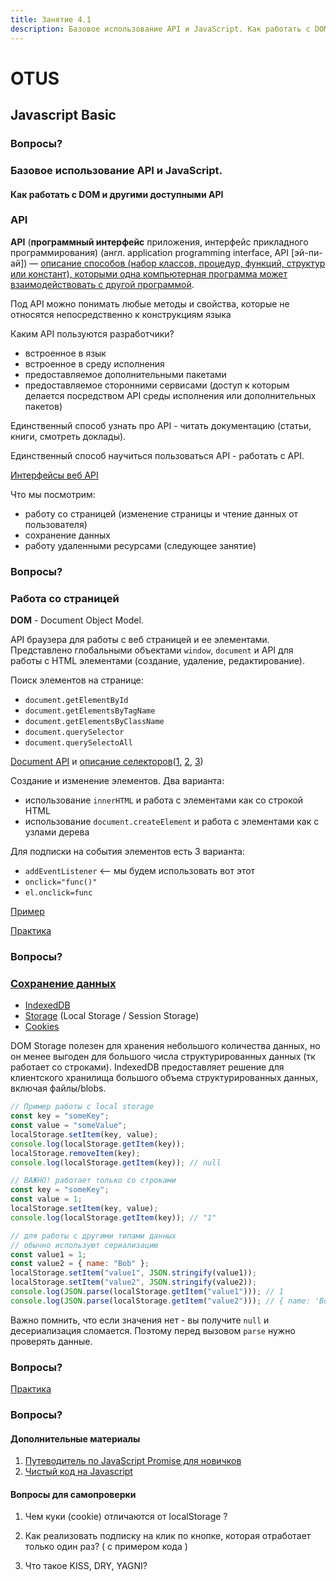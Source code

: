 ```yaml
---
title: Занятие 4.1
description: Базовое использование API и JavaScript. Как работать с DOM и другими доступными API
---
```


# OTUS

## Javascript Basic

<!--v-->

### Вопросы?

<!--s-->

### Базовое использование API и JavaScript.

#### Как работать с DOM и другими доступными API

<!-- s -->

### API

<!-- v -->

**API** (**программный интерфейс** приложения, интерфейс прикладного программирования) (англ. application programming interface, API [эй-пи-ай]) — [описание способов (набор классов, процедур, функций, структур или констант), которыми одна компьютерная программа может взаимодействовать с другой программой](https://ru.wikipedia.org/wiki/API).

<!-- v -->

Под API можно понимать любые методы и свойства, которые не относятся непосредственно к конструкциям языка

<!-- v -->

Каким API пользуются разработчики?

- встроенное в язык
- встроенное в среду исполнения
- предоставляемое дополнительными пакетами
- предоставляемое сторонними сервисами (доступ к которым делается посредством API среды исполнения или дополнительных пакетов)

<!-- v -->

Единственный способ узнать про API - читать документацию (статьи, книги, смотреть доклады).

Единственный способ научиться пользоваться API - работать с API.

<!-- v -->

[Интерфейсы веб API](https://developer.mozilla.org/ru/docs/Web/API)

<!-- v -->

Что мы посмотрим:

- работу со страницей (изменение страницы и чтение данных от пользователя)
- сохранение данных
- работу удаленными ресурсами (следующее занятие)

<!-- v -->

### Вопросы?

<!-- s -->

### Работа со страницей

<!-- v -->

**DOM** - Document Object Model.

API браузера для работы с веб страницей и ее элементами. Представлено глобальными объектами `window`, `document` и API для работы с HTML элементами (создание, удаление, редактирование).

<!-- v -->

Поиск элементов на странице:

- `document.getElementById`
- `document.getElementsByTagName`
- `document.getElementsByClassName`
- `document.querySelector`
- `document.querySelectoAll`

[Document API](https://developer.mozilla.org/ru/docs/Web/API/Document) и [описание селекторов](http://htmlbook.ru/css/selector)([1](http://sauron.org.ua/post/1254), [2](https://migo.com.ua/blog/css/css-selectory-kotorue-dolzhen-znat-kazhduy.html), [3](https://www.exlab.net/files/tools/sheets/css/css.pdf))

<!-- v -->

Создание и изменение элементов. Два варианта:

- использование `innerHTML` и работа с элементами как со строкой HTML
- использование `document.createElement` и работа с элементами как с узлами дерева

<!-- v -->

Для подписки на события элементов есть 3 варианта:

- `addEventListener` <-- мы будем использовать вот этот
- `onclick="func()"`
- `el.onclick=func`

<!-- v -->

[Пример](https://codesandbox.io/s/github/vvscode/otus--javascript-basic/tree/lesson04/lessons/lesson04/code/DOMExamples)

<!-- v -->

[Практика](https://codesandbox.io/s/github/vvscode/otus--javascript-basic/tree/lesson04/lessons/lesson04/code/DOMExamplesPractice)

<!-- v -->

### Вопросы?

<!-- s -->

### [Сохранение данных](https://learn.javascript.ru/data-storage)

<!-- v -->

- [IndexedDB](https://developer.mozilla.org/ru/docs/Web/API/IndexedDB_API)
- [Storage](https://developer.mozilla.org/ru/docs/Web/API/Storage) (Local Storage / Session Storage)
- [Cookies](https://developer.mozilla.org/ru/docs/Web/API/Document/cookie)

<!-- v -->

DOM Storage полезен для хранения небольшого количества данных, но он менее выгоден для большого числа структурированных данных (тк работает со строками). IndexedDB предоставляет решение для клиентского хранилища большого объема структурированных данных, включая файлы/blobs.

<!-- v -->

```js [1-30]
// Пример работы с local storage
const key = "someKey";
const value = "someValue";
localStorage.setItem(key, value);
console.log(localStorage.getItem(key));
localStorage.removeItem(key);
console.log(localStorage.getItem(key)); // null
```

<!-- v -->

```js [1-30]
// ВАЖНО! работает только со строками
const key = "someKey";
const value = 1;
localStorage.setItem(key, value);
console.log(localStorage.getItem(key)); // "1"
```

<!-- v -->

```js [1-30]
// для работы с другими типами данных
// обычно используют сериализацию
const value1 = 1;
const value2 = { name: "Bob" };
localStorage.setItem("value1", JSON.stringify(value1));
localStorage.setItem("value2", JSON.stringify(value2));
console.log(JSON.parse(localStorage.getItem("value1"))); // 1
console.log(JSON.parse(localStorage.getItem("value2"))); // { name: 'Bob' }
```

<!-- v -->

Важно помнить, что если значения нет - вы получите `null` и десериализация сломается. Поэтому перед вызовом `parse` нужно проверять данные.

### Вопросы?

<!-- v -->

[Практика](https://codesandbox.io/s/github/vvscode/otus--javascript-basic/tree/lesson04/lessons/lesson04/code/dataStoragePractice)

<!-- v -->

### Вопросы?

<!-- s -->

#### Дополнительные материалы

<!-- v -->

1. [Путеводитель по JavaScript Promise для новичков](https://habr.com/ru/company/zerotech/blog/317256/)
1. [Чистый код на Javascript](https://github.com/BoryaMogila/clean-code-javascript-ru/)

<!-- v -->

#### Вопросы для самопроверки

1. Чем куки (cookie) отличаются от localStorage ?

2. Как реализовать подписку на клик по кнопке, которая отработает только один раз? ( с примером кода )

3. Что такое KISS, DRY, YAGNI?
